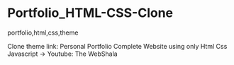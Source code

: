 # Portfolio_HTML-CSS-Clone
portfolio,html,css,theme



Clone theme link: Personal Portfolio Complete Website using only Html Css Javascript -> Youtube: The WebShala
